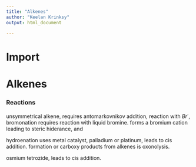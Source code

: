```yaml
---
title: "Alkenes"
author: "Keelan Krinksy"
output: html_document

---
```


# Import 

# Alkenes 


### Reactions


unsymmetrical alkene, requires antomarkovnikov addition, reaction with $Br^\cdot$, 
bromonation requires reaction with liquid bromine. forms a bromium cation leading to steric hiderance, and 

hydroenation uses metal catalyst, palladium or platinum, leads to cis addition. 
formation or carboxy products from alkenes is oxonolysis. 

osmium tetrozide, leads to cis addition. 


